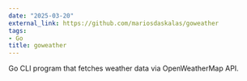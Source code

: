 ```yaml
---
date: "2025-03-20"
external_link: https://github.com/mariosdaskalas/goweather
tags:
- Go
title: goweather
---
```


Go CLI program that fetches weather data via OpenWeatherMap API.

<!--more-->
